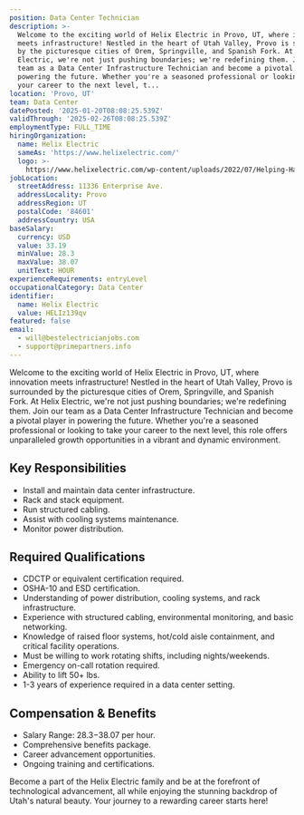 ```yaml
---
position: Data Center Technician
description: >-
  Welcome to the exciting world of Helix Electric in Provo, UT, where innovation
  meets infrastructure! Nestled in the heart of Utah Valley, Provo is surrounded
  by the picturesque cities of Orem, Springville, and Spanish Fork. At Helix
  Electric, we're not just pushing boundaries; we're redefining them. Join our
  team as a Data Center Infrastructure Technician and become a pivotal player in
  powering the future. Whether you're a seasoned professional or looking to take
  your career to the next level, t...
location: 'Provo, UT'
team: Data Center
datePosted: '2025-01-20T08:08:25.539Z'
validThrough: '2025-02-26T08:08:25.539Z'
employmentType: FULL_TIME
hiringOrganization:
  name: Helix Electric
  sameAs: 'https://www.helixelectric.com/'
  logo: >-
    https://www.helixelectric.com/wp-content/uploads/2022/07/Helping-Hands-Logo_Blue-e1656694113799.jpg
jobLocation:
  streetAddress: 11336 Enterprise Ave.
  addressLocality: Provo
  addressRegion: UT
  postalCode: '84601'
  addressCountry: USA
baseSalary:
  currency: USD
  value: 33.19
  minValue: 28.3
  maxValue: 38.07
  unitText: HOUR
experienceRequirements: entryLevel
occupationalCategory: Data Center
identifier:
  name: Helix Electric
  value: HELIz139qv
featured: false
email:
  - will@bestelectricianjobs.com
  - support@primepartners.info
---
```




Welcome to the exciting world of Helix Electric in Provo, UT, where innovation meets infrastructure! Nestled in the heart of Utah Valley, Provo is surrounded by the picturesque cities of Orem, Springville, and Spanish Fork. At Helix Electric, we're not just pushing boundaries; we're redefining them. Join our team as a Data Center Infrastructure Technician and become a pivotal player in powering the future. Whether you're a seasoned professional or looking to take your career to the next level, this role offers unparalleled growth opportunities in a vibrant and dynamic environment.

## Key Responsibilities

- Install and maintain data center infrastructure.
- Rack and stack equipment.
- Run structured cabling.
- Assist with cooling systems maintenance.
- Monitor power distribution.

## Required Qualifications

- CDCTP or equivalent certification required.
- OSHA-10 and ESD certification.
- Understanding of power distribution, cooling systems, and rack infrastructure.
- Experience with structured cabling, environmental monitoring, and basic networking.
- Knowledge of raised floor systems, hot/cold aisle containment, and critical facility operations.
- Must be willing to work rotating shifts, including nights/weekends.
- Emergency on-call rotation required.
- Ability to lift 50+ lbs.
- 1-3 years of experience required in a data center setting.

## Compensation & Benefits

- Salary Range: $28.3-$38.07 per hour.
- Comprehensive benefits package.
- Career advancement opportunities.
- Ongoing training and certifications. 

Become a part of the Helix Electric family and be at the forefront of technological advancement, all while enjoying the stunning backdrop of Utah's natural beauty. Your journey to a rewarding career starts here!
